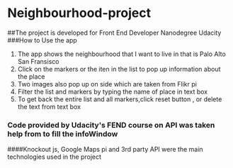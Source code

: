 # Neighbourhood-project
##The project is developed for Front End Developer Nanodegree Udacity
###How to Use the app
1. The app shows the neighbourhood that I want to live in that is Palo Alto San Fransisco
2. Click on the markers or the iten in the list to pop up information about the place
3. Two images also pop up on side which are taken from Flikr pi
4. Filter the list and markers by typing the name of place in text box
5. To get back the entire list and all markers,click reset button , or delete the text from text box

### Code provided by Udacity's FEND course on API was taken help from to fill the infoWindow
####Knockout js, Google Maps pi and 3rd party API were the main technologies used in the project

